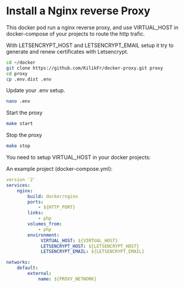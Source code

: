 Install a Nginx reverse Proxy
=============================

This docker pod run a nginx reverse proxy, and use VIRTUAL_HOST in docker-compose of your projects to route the http trafic.

With LETSENCRYPT_HOST and LETSENCRYPT_EMAIL setup it try to generate and renew certificates with Letsencrypt.

```sh
cd ~/docker
git clone https://github.com/KilikFr/docker-proxy.git proxy
cd proxy
cp .env.dist .env
```

Update your .env setup.
```sh
nano .env
```

Start the proxy
```sh
make start
```

Stop the proxy
```sh
make stop
```

You need to setup VIRTUAL_HOST in your docker projects:

An example project (docker-compose.yml):
```yaml
version '2'
services:
    nginx:
        build: docker/nginx
        ports:
            - ${HTTP_PORT}
        links:
            - php
        volumes_from:
            - php
        environment:
             VIRTUAL_HOST: ${VIRTUAL_HOST}
             LETSENCRYPT_HOST: ${LETSENCRYPT_HOST}
             LETSENCRYPT_EMAIL: ${LETSENCRYPT_EMAIL}

networks:
    default:
        external:
            name: ${PROXY_NETWORK}

```

